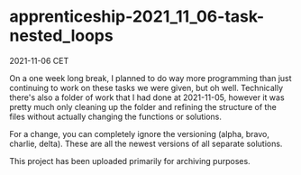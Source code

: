 # apprenticeship-2021_11_06-task-nested_loops
2021-11-06 CET

On a one week long break, I planned to do way more programming than just continuing to work on these tasks we were given, but oh well.
Technically there's also a folder of work that I had done at 2021-11-05, however it was pretty much only cleaning up the folder and refining the structure of the files without actually changing the functions or solutions.

For a change, you can completely ignore the versioning (alpha, bravo, charlie, delta). These are all the newest versions of all separate solutions.

This project has been uploaded primarily for archiving purposes.
